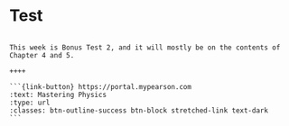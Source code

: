 # Test

````{panels}

This week is Bonus Test 2, and it will mostly be on the contents of Chapter 4 and 5.

++++ 

```{link-button} https://portal.mypearson.com
:text: Mastering Physics
:type: url
:classes: btn-outline-success btn-block stretched-link text-dark
```
````